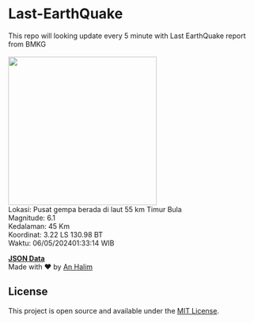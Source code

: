 # Last-EarthQuake
This repo will looking update every 5 minute with Last EarthQuake report from BMKG
<br>
<br>
<img src="https://static.bmkg.go.id/20240506013314.mmi.jpg" width="300"/>
<br>
Lokasi: Pusat gempa berada di laut 55 km Timur Bula <br>
Magnitude: 6.1 <br>
Kedalaman: 45 Km <br>
Koordinat: 3.22 LS 130.98 BT <br>
Waktu: 06/05/202401:33:14 WIB <br>

<a href="./data/data.json">**JSON Data**</a>
<br>
Made with ❤️ by <a href="https://github.com/an-halim">An Halim</a>
## License

This project is open source and available under the [MIT License](LICENSE).
